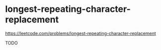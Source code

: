 # longest-repeating-character-replacement

https://leetcode.com/problems/longest-repeating-character-replacement

TODO 
